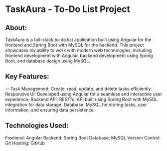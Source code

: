 # TaskAura - To-Do List Project

## About:
TaskAura is a full-stack to-do list application built using Angular for the frontend and Spring Boot with MySQL for the backend. This project showcases my ability to work with modern web technologies, including frontend development with Angular, backend development using Spring Boot, and database design using MySQL.

## Key Features:
-- Task Management: Create, read, update, and delete tasks efficiently.
Responsive UI: Developed using Angular for a seamless and interactive user experience.
Backend API: RESTful API built using Spring Boot with MySQL integration for data storage.
Database: MySQL for storing tasks, user information, and ensuring data persistence.


## Technologies Used:
Frontend: Angular
Backend: Spring Boot
Database: MySQL
Version Control: Git
Hosting: GitHub






